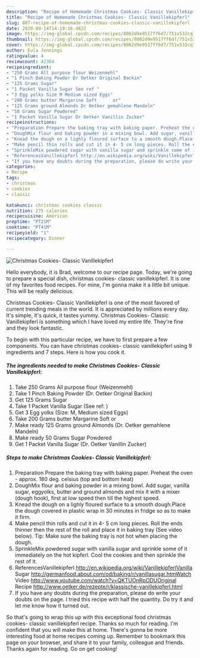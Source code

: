 ```yaml
---
description: "Recipe of Homemade Christmas Cookies- Classic Vanillekipferl"
title: "Recipe of Homemade Christmas Cookies- Classic Vanillekipferl"
slug: 807-recipe-of-homemade-christmas-cookies-classic-vanillekipferl
date: 2020-09-14T14:19:16.482Z
image: https://img-global.cpcdn.com/recipes/8062d9e9517ff6d7/751x532cq70/christmas-cookies-classic-vanillekipferl-recipe-main-photo.jpg
thumbnail: https://img-global.cpcdn.com/recipes/8062d9e9517ff6d7/751x532cq70/christmas-cookies-classic-vanillekipferl-recipe-main-photo.jpg
cover: https://img-global.cpcdn.com/recipes/8062d9e9517ff6d7/751x532cq70/christmas-cookies-classic-vanillekipferl-recipe-main-photo.jpg
author: Eula Jennings
ratingvalue: 4
reviewcount: 42364
recipeingredient:
- "250 Grams All purpose flour Weizenmehl"
- "1 Pinch Baking Powder Dr Oetker Original Backin"
- "125 Grams Sugar"
- "1 Packet Vanilla Sugar See ref "
- "3 Egg yolks Size M Medium sized Eggs"
- "200 Grams butter Margarine Soft      or"
- "125 Grams ground Almonds Dr Oetker gemahlene Mandeln"
- "50 Grams Sugar Powdered"
- "1 Packet Vanilla Sugar Dr Oetker Vanillin Zucker"
recipeinstructions:
- "Preparation Prepare the baking tray with baking paper. Preheat the oven - approx. 180 deg. celsius (top and bottom heat)"
- "DoughMix flour and baking powder in a mixing bowl. Add sugar, vanilla sugar, eggyolks, butter and ground almonds and mix it with a mixer (dough hook), first at low speed then till the highest speed."
- "Knead the dough on a lighly floured surface to a smooth dough.Place the dough covered in plastic wrap in 30 minutes in fridge so as to make it firm."
- "Make pencil thin rolls and cut it in 4- 5 cm long pieces. Roll the ends thinner then the rest of the roll and place it in baking tray (See video below). Tip: Make sure the baking tray is not hot when placing the dough."
- "SprinkleMix powdered sugar with vanilla sugar and sprinkle some of it immediately on the hot kipferl. Cool the cookies and then sprinkle the rest of it."
- "ReferencesVanillekipferl http://en.wikipedia.org/wiki/VanillekipferlVanilla Sugar http://germanfood.about.com/od/baking/r/vanillasugar.htmWatch Video http://www.youtube.com/watch?v=QKTUOnRpODUOriginal Recipe http://www.oetker.de/rezepte/r/klassische-vanillekipferl.html"
- "If you have any doubts during the preparation, please do write your doubts on the page. I tried this recipe with half the quantity. Do try it and let me know how it turned out."
categories:
- Recipe
tags:
- christmas
- cookies
- classic

katakunci: christmas cookies classic 
nutrition: 275 calories
recipecuisine: American
preptime: "PT21M"
cooktime: "PT41M"
recipeyield: "1"
recipecategory: Dinner

---
```



![Christmas Cookies- Classic Vanillekipferl](https://img-global.cpcdn.com/recipes/8062d9e9517ff6d7/751x532cq70/christmas-cookies-classic-vanillekipferl-recipe-main-photo.jpg)

Hello everybody, it is Brad, welcome to our recipe page. Today, we're going to prepare a special dish, christmas cookies- classic vanillekipferl. It is one of my favorites food recipes. For mine, I'm gonna make it a little bit unique. This will be really delicious.



Christmas Cookies- Classic Vanillekipferl is one of the most favored of current trending meals in the world. It is appreciated by millions every day. It's simple, it's quick, it tastes yummy. Christmas Cookies- Classic Vanillekipferl is something which I have loved my entire life. They're fine and they look fantastic.


To begin with this particular recipe, we have to first prepare a few components. You can have christmas cookies- classic vanillekipferl using 9 ingredients and 7 steps. Here is how you cook it.

<!--inarticleads1-->

##### The ingredients needed to make Christmas Cookies- Classic Vanillekipferl:

1. Take 250 Grams All purpose flour (Weizenmehl)
1. Take 1 Pinch Baking Powder (Dr. Oetker Original Backin)
1. Get 125 Grams Sugar
1. Take 1 Packet Vanilla Sugar (See ref: )
1. Get 3 Egg yolks (Size: M, Medium sized Eggs)
1. Take 200 Grams butter Margarine Soft      or
1. Make ready 125 Grams ground Almonds (Dr. Oetker gemahlene Mandeln)
1. Make ready 50 Grams Sugar Powdered
1. Get 1 Packet Vanilla Sugar (Dr. Oetker Vanillin Zucker)




<!--inarticleads2-->

##### Steps to make Christmas Cookies- Classic Vanillekipferl:

1. Preparation Prepare the baking tray with baking paper. Preheat the oven - approx. 180 deg. celsius (top and bottom heat)
1. DoughMix flour and baking powder in a mixing bowl. Add sugar, vanilla sugar, eggyolks, butter and ground almonds and mix it with a mixer (dough hook), first at low speed then till the highest speed.
1. Knead the dough on a lighly floured surface to a smooth dough.Place the dough covered in plastic wrap in 30 minutes in fridge so as to make it firm.
1. Make pencil thin rolls and cut it in 4- 5 cm long pieces. Roll the ends thinner then the rest of the roll and place it in baking tray (See video below). Tip: Make sure the baking tray is not hot when placing the dough.
1. SprinkleMix powdered sugar with vanilla sugar and sprinkle some of it immediately on the hot kipferl. Cool the cookies and then sprinkle the rest of it.
1. ReferencesVanillekipferl http://en.wikipedia.org/wiki/VanillekipferlVanilla Sugar http://germanfood.about.com/od/baking/r/vanillasugar.htmWatch Video http://www.youtube.com/watch?v=QKTUOnRpODUOriginal Recipe http://www.oetker.de/rezepte/r/klassische-vanillekipferl.html
1. If you have any doubts during the preparation, please do write your doubts on the page. I tried this recipe with half the quantity. Do try it and let me know how it turned out.




So that's going to wrap this up with this exceptional food christmas cookies- classic vanillekipferl recipe. Thanks so much for reading. I'm confident that you will make this at home. There's gonna be more interesting food at home recipes coming up. Remember to bookmark this page on your browser, and share it to your family, colleague and friends. Thanks again for reading. Go on get cooking!

